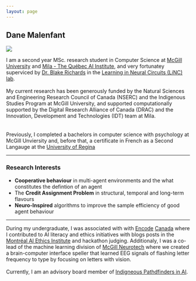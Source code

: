 ```yaml
---
layout: page
---
```




## Dane Malenfant

<img src="https://www.dane.malenfant.com/rathlyn.png" class="floatpic">

I am a second year MSc. research student in Computer Science at [McGill University](https://www.mcgill.ca/) and [Mila - The Québec AI Institute](https://mila.quebec/en), and very fortunatey superviced by [Dr. Blake Richards](https://mila.quebec/en/directory/blake-richards) in the [Learning in Neural Circuits (LiNC) lab](https://linclab.mila.quebec/). <br> 
\
My current research has been generously funded by the Natural Sciences and Engineering Research Council of Canada (NSERC) and the Indigenous Studies Program at McGill University, and supported computationally supported by the Digital Research Alliance of Canada (DRAC) and the Innovation, Development and Technologies (IDT) team at Mila. <br>  
\
Previously, I completed a bachelors in computer science with psychology at McGill Unviersity and, before that, a certificate in French as a Second Langauge at the [University of Regina](https://www.uregina.ca/)  <br>



---

### Research Interests

- **Cooperative behaviour** in multi-agent environments and the what constitutes the defintion of an agent
- The **Credit Assignment Problem** in structural, temporal and long-term flavours
- **Neuro-Inspired** algorithms to improve the sample efficiency of good agent behaviour


---

During my undergraduate, I was associated with with [Encode](https://encodeai.org/) [Canada](https://encodejustice.ca/) where I contributed to AI literacy and ethics initiatives with blogs posts in the [Montréal AI Ethics Institute](https://montrealethics.ai/) and hackathon judging. Additionaly, I was a co-lead of the machine learning division of [McGill Neurotech](https://www.facebook.com/McGillNeurotech/) where we created a brain-computer interface speller that learned EEG signals of flashing letter frequency to type by focusing on letters with vision. <br>
\
Currently, I am an advisory board member of [Indigneous Pathdfinders in AI](https://mila.quebec/en/ai4humanity/learning/indigenous-pathfinders-in-ai).


<br>

